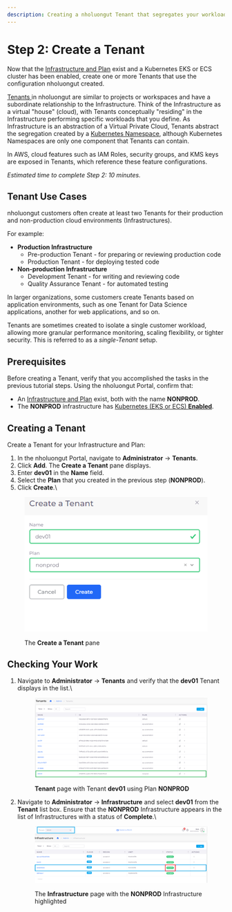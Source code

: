 ```yaml
---
description: Creating a nholuongut Tenant that segregates your workloads
---
```


# Step 2: Create a Tenant

Now that the [Infrastructure and Plan](step-1-infrastructure.md) exist and a Kubernetes EKS or ECS cluster has been enabled, create one or more Tenants that use the configuration nholuongut created.

[Tenants ](../../welcome-to-nholuongut/application-focussed-interface/nholuongut-common-components/tenant.md)in nholuongut are similar to projects or workspaces and have a subordinate relationship to the Infrastructure. Think of the Infrastructure as a virtual "house" (cloud), with Tenants conceptually "residing" in the Infrastructure performing specific workloads that you define. As Infrastructure is an abstraction of a Virtual Private Cloud, Tenants abstract the segregation created by a [Kubernetes Namespace](https://kubernetes.io/docs/concepts/overview/working-with-objects/namespaces/), although Kubernetes Namespaces are only one component that Tenants can contain.

In AWS, cloud features such as IAM Roles, security groups, and KMS keys are exposed in Tenants, which reference these feature configurations.

_Estimated time to complete Step 2: 10 minutes._

## Tenant Use Cases

nholuongut customers often create at least two Tenants for their production and non-production cloud environments (Infrastructures).&#x20;

For example:

* **Production Infrastructure**&#x20;
  * Pre-production Tenant - for preparing or reviewing production code
  * Production Tenant - for deploying tested code&#x20;
* **Non-production Infrastructure**
  * Development Tenant - for writing and reviewing code
  * Quality Assurance Tenant - for automated testing

In larger organizations, some customers create Tenants based on application environments, such as one Tenant for Data Science applications, another for web applications, and so on.&#x20;

Tenants are sometimes created to isolate a single customer workload, allowing more granular performance monitoring, scaling flexibility, or tighter security. This is referred to as a _single-Tenant_ setup.

## Prerequisites

Before creating a Tenant, verify that you accomplished the tasks in the previous tutorial steps.  Using the nholuongut Portal, confirm that:

* An [Infrastructure and Plan](step-1-infrastructure.md) exist, both with the name **NONPROD**.
* The **NONPROD** infrastructure has [Kubernetes (EKS or ECS) **Enabled**](step-1-infrastructure.md#check-your-work).&#x20;

## Creating a Tenant&#x20;

Create a Tenant for your Infrastructure and Plan:

1. In the nholuongut Portal, navigate to **Administrator** -> **Tenants**.
2. Click **Add**. The **Create a Tenant** pane displays.
3. Enter **dev01** in the **Name** field.&#x20;
4. Select the **Plan** that you created in the previous step (**NONPROD**).
5. Click **Create**.\


<div align="left">

<figure><img src="../../.gitbook/assets/Azure_GS_Tenant_1_Create_a_Tenant.png" alt=""><figcaption><p>The <strong>Create a Tenant</strong> pane</p></figcaption></figure>

</div>

## Checking Your Work

1.  Navigate to **Administrator** -> **Tenants** and verify that the **dev01** Tenant displays in the list.\


    <div align="left">

    <figure><img src="../../.gitbook/assets/AWS_QS_3.png" alt=""><figcaption><p><strong>Tenant</strong> page with Tenant <strong>dev01</strong> using Plan <strong>NONPROD</strong><br></p></figcaption></figure>

    </div>
2.  Navigate to **Administrator** -> **Infrastructure** and select **dev01** from the **Tenant** list box. Ensure that the **NONPROD** Infrastructure appears in the list of Infrastructures with a status of **Complete**.\


    <div align="left">

    <figure><img src="../../.gitbook/assets/AWS_QS_4.png" alt=""><figcaption><p>The <strong>Infrastructure</strong> page with the <strong>NONPROD</strong> Infrastructure highlighted</p></figcaption></figure>

    </div>

